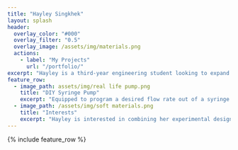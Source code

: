 ```yaml
---
title: "Hayley Singkhek"
layout: splash
header:
  overlay_color: "#000"
  overlay_filter: "0.5"
  overlay_image: /assets/img/materials.png
  actions:
    - label: "My Projects"
      url: "/portfolio/"
excerpt: "Hayley is a third-year engineering student looking to expand her experience with chemical engineering, experimental design, and digital fabrication through internship positions."
feature_row:
  - image_path: assets/img/real life pump.png
    title: "DIY Syringe Pump"
    excerpt: "Equipped to program a desired flow rate out of a syringe."
  - image_path: /assets/img/soft materials.png
    title: "Interests"
    excerpt: "Hayley is interested in combining her experimental design experience with her fascination with innovative materials."
---
```


{% include feature_row %}

